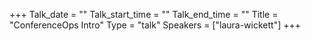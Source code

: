 +++
Talk_date = ""
Talk_start_time = ""
Talk_end_time = ""
Title = "ConferenceOps Intro"
Type = "talk"
Speakers = ["laura-wickett"]
+++


